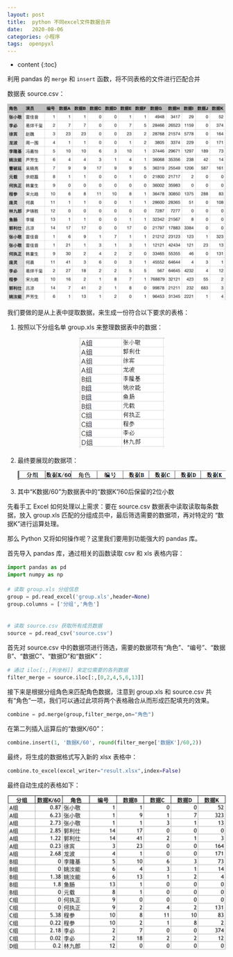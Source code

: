```yaml
---
layout: post
title:  python 不同excel文件数据合并
date:   2020-08-06
categories: 小程序
tags:  openpyxl 
---
```

* content
{:toc}


利用 pandas 的 `merge` 和 `insert` 函数，将不同表格的文件进行匹配合并















数据表 source.csv：

<center><img src="https://raw.githubusercontent.com/HG1227/image/master/img_tuchuang/20200806164131.jpg" alt="微信图片_20200806163337" style="zoom:80%;" /></center>

我们要做的是从上表中提取数据，来生成一份符合以下要求的表格：

1. 按照以下分组名单 group.xls 来整理数据表中的数据：

   <center><img src="https://raw.githubusercontent.com/HG1227/image/master/img_tuchuang/20200806164201.png" alt="image-20200806163511894" style="zoom:80%;" /></center>

2. 最终要展现的数据项：

   <center><img src="https://raw.githubusercontent.com/HG1227/image/master/img_tuchuang/20200806164217.png" alt="image-20200806163658802" style="zoom:80%;" /></center>

3. 其中“K数据/60”为数据表中的“数据K”/60后保留的2位小数



先看手工 Excel 如何处理以上需求：要在 source.csv 数据表中读取读取每条数据，放入 group.xls 匹配的分组成员中，最后筛选需要的数据项，再对特定的 “数据K”进行运算处理。

那么 Python 又将如何操作呢？这里我们要用到功能强大的 pandas 库。

首先导入 pandas 库，通过相关的函数读取 csv 和 xls 表格内容：

```python
import pandas as pd
import numpy as np

# 读取 group.xls 分组信息
group = pd.read_excel('group.xls',header=None)
group.columns = ['分组','角色']


# 读取 source.csv 获取所有成员数据
source = pd.read_csv('source.csv')

```

首先对 source.csv 中的数据项进行筛选，需要的数据项有“角色”、“编号”、“数据B”、“数据C”、“数据D”和“数据K”：

```python
# 通过 iloc[:,[列坐标]] 来定位需要的各列数据
filter_merge = source.iloc[:,[0,2,4,5,6,13]]
```

接下来是根据分组角色来匹配角色数据，注意到 group.xls 和 source.csv 共有“角色”一项，我们可以通过此项将两个表格融合从而形成匹配填充的效果。

```python
combine = pd.merge(group,filter_merge,on="角色")
```

在第二列插入运算后的“数据K/60”：

```python
combine.insert(1, '数据K/60', round(filter_merge['数据K']/60,2))
```

最终，将生成的数据格式写入新的 xlsx 表格中：

```python
combine.to_excel(excel_writer="result.xlsx",index=False)

```

最终自动生成的表格如下：

<center><img src="https://raw.githubusercontent.com/HG1227/image/master/img_tuchuang/20200806164237.jpg" alt="微信图片_20200806164027" style="zoom:80%;" /></center>